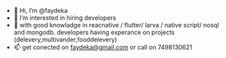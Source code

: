 - 👋 Hi, I’m @faydeka
- 👀 I’m interested in hiring developers
- 🌱 with good knowladge in reacnative / flutter/ larva / native script/ nosql and mongodb. developers having experance on projects (delevery,multivander,fooddelevery)
- 📫 get conected on faydeka@gmail.com or call on 7498130621

<!---
faydeka/faydeka is a ✨ special ✨ repository because its `README.md` (this file) appears on your GitHub profile.
You can click the Preview link to take a look at your changes.
--->
